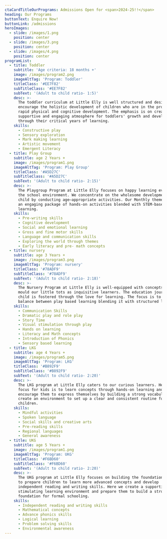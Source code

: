 ```yaml
---
ctaCardTitleOurPrograms: Admissions Open for <span>2024-25!!</span>
heading: Our Programs
buttonText: Enquire Now!
buttonLink: /admissions
heroImages:
  - slide: /images/1.png
    position: center
  - slide: /images/3.png
    position: center
  - slide: /images/4.png
    position: center
programList:
  - title: Toddler
    subtitle: 'Age criteria: 18 months +'
    image: /images/program2.png
    imageAltTag: 'Program: Toddler'
    titleClass: '#EE7F82'
    subTitleClass: '#EE7F82'
    subText: '(Adult to child ratio- 1:5)'
    desc: >-
      The toddler curriculum at Little Elly is well structured and designed to
      encourage the holistic development of children who are in the process of
      rapid physical and cognitive development. The emphasis is on creating a
      supportive and engaging atmosphere for toddlers' growth and development
      through their critical years of learning.
    skills:
      - Constructive play
      - Sensory exploration
      - Mark making learning
      - Artistic movement
      - Emergent Literacy
  - title: Play Group
    subtitle: age 2 Years +
    image: /images/program1.png
    imageAltTag: 'Program: Play Group'
    titleClass: '#A5D27C'
    subTitleClass: '#A5D27C'
    subText: '(Adult to child ratio- 2:15)'
    desc: >-
      The Playgroup Program at Little Elly focuses on happy learning evolving in
      the school environment. We concentrate on the wholesome development of the
      child by conducting age–appropriate activities. Our Monthly theme includes
      an engaging package of hands-on activities blended with STEM-based
      learning.
    skills:
      - Pre-writing skills
      - Cognitive development
      - Social and emotional learning
      - Gross and fine motor skills
      - Language and communication skills
      - Exploring the world through themes
      - Early literacy and pre- math concepts
  - title: nursery
    subtitle: age 3 Years +
    image: /images/program3.png
    imageAltTag: 'Program: nursery'
    titleClass: '#78ADF9'
    subTitleClass: '#78ADF9'
    subText: '(Adult to child ratio- 2:18)'
    desc: >-
      The Nursery Program at Little Elly is well-equipped with concepts that
      mould our little tots as inquisitive learners. The education journey of a
      child is fostered through the love for learning. The focus is to strike a
      balance between play based learning blending it with structured learning.
    skills:
      - Communication Skills
      - Dramatic play and role play
      - Story Time
      - Visual stimulation through play
      - Hands on learning
      - Literacy and Math concepts
      - Introduction of Phonics
      - Sensory based learning
  - title: LKG
    subtitle: age 4 Years +
    image: /images/program5.png
    imageAltTag: 'Program: LKG'
    titleClass: '#B892F9'
    subTitleClass: '#B892F9'
    subText: '(Adult to child ratio- 2:20)'
    desc: >-
      The LKG program at Little Elly caters to our curious learners. Here the
      focus for kids is to learn concepts through hands-on learning and to
      encourage them to express themselves by building a strong vocabulary. We
      create an environment to set up a clear and consistent routine for the
      children.
    skills:
      - Mindful activities
      - Spoken language
      - Social skills and creative arts
      - Pre-reading skills
      - Regional languages
      - General awareness
  - title: UKG
    subtitle: age 5 Years +
    image: /images/program1.png
    imageAltTag: 'Program: UKG'
    titleClass: '#F6BD60'
    subTitleClass: '#F6BD60'
    subText: '(Adult to child ratio- 2:20)'
    desc: >-
      The UKG program at Little Elly focuses on building the foundational skills
      to prepare children to learn more advanced concepts and develop
      independent reading and writing skills. Here we create a supportive and
      stimulating learning environment and prepare them to build a strong
      foundation for formal schooling.
    skills:
      - Independent reading and writing skills
      - Mathematical concepts
      - Advance phonics skills
      - Logical learning
      - Problem solving skills
      - Environmental awareness
---
```


